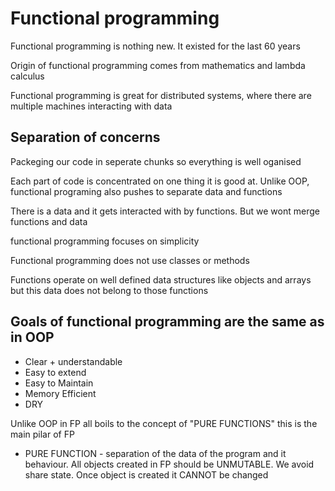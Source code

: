 # Functional programming
 Functional programming is nothing new. It existed for the last 60 years

 Origin of functional programming comes from mathematics and lambda calculus

 Functional programming is great for distributed systems, where there are multiple machines interacting with data

 ## Separation of concerns
 Packeging our code in seperate chunks so everything is well oganised

 Each part of code is concentrated on one thing it is good at.
 Unlike OOP, functional programing also pushes to separate data and functions

 There is a data and it gets interacted with by functions. But we wont merge functions and data

 functional programming focuses on simplicity

 Functional programming does not use classes or methods

 Functions operate on well defined data structures like objects and arrays but this data does not belong to those functions

 ## Goals of functional programming are the same as in OOP
 - Clear + understandable
 - Easy to extend
 - Easy to Maintain
 - Memory Efficient
 - DRY

 Unlike OOP in FP all boils to the concept of "PURE FUNCTIONS" this is the main pilar of FP

 - PURE FUNCTION - separation of the data of the program and it behaviour. All objects created in FP should be UNMUTABLE. We avoid share state. Once object is created it CANNOT be changed